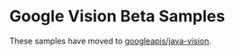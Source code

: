 # Google Vision Beta Samples

These samples have moved to [googleapis/java-vision](https://github.com/googleapis/java-vision/tree/main/samples).